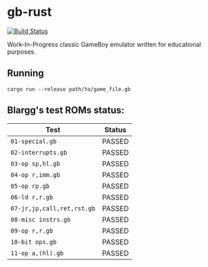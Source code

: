 # gb-rust
[![Build Status](https://travis-ci.org/JJag/gb-rust.svg?branch=master)](https://travis-ci.org/JJag/gb-rust)

Work-In-Progress classic GameBoy emulator written for educational purposes.

## Running

`cargo run --release path/to/game_file.gb`


## Blargg's test ROMs status:

| Test                       | Status       |
|----------------------------|--------------|
| `01-special.gb`            | PASSED       |
| `02-interrupts.gb`         | PASSED       |
| `03-op sp,hl.gb`           | PASSED       |
| `04-op r,imm.gb`           | PASSED       |
| `05-op rp.gb`              | PASSED       |
| `06-ld r,r.gb`             | PASSED       |
| `07-jr,jp,call,ret,rst.gb` | PASSED       |
| `08-misc instrs.gb`        | PASSED       |
| `09-op r,r.gb`             | PASSED       |
| `10-bit ops.gb`            | PASSED       |
| `11-op a,(hl).gb`          | PASSED       |
